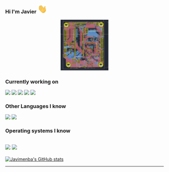 ### Hi I'm Javier  <img src="https://github.com/javimenba/javimenba/blob/fca886f478f54ef48c1d76e1ad47b57ba8b4c3a9/Hi.gif" width="30px">
<p align="center">
  <img src="https://github.com/javimenba/javimenba/blob/f9460dce7a0b6e481692b0bcdafa0f6bcf69cabc/214791803_515375759745263_4397439575963977968_n.png" width="30%" title="Intro Card" alt="Intro Card">
</p>

###  Currently working on

<a src="https://www.javascript.com/"><img src="https://img.icons8.com/color/48/000000/javascript.png"/></a>
<a src="https://visualstudio.microsoft.com/"><img src="https://img.icons8.com/color/48/000000/visual-studio.png"/></a>
<a src="https://github.com/"><img src="https://img.icons8.com/color/48/000000/github--v1.png"/></a>
<a src="https://www.w3schools.com/css/"><img src="https://img.icons8.com/color/48/000000/css3.png"/></a>
<a src="https://www.w3schools.com/html/"><img src="https://img.icons8.com/color/48/000000/html-5.png"/></a>

### Other Languages I know
<a src="https://www.python.org/"><img src="https://img.icons8.com/color/48/000000/python--v2.png"/></a>
<img src="https://img.icons8.com/color/48/000000/c-plus-plus-logo.png"/>

### Operating systems I know
<img src="https://img.icons8.com/color/48/000000/linux--v2.png"/> <img src="https://img.icons8.com/fluent/48/000000/windows-10.png"/>
---

[![Javimenba's GitHub stats](https://github-readme-stats.vercel.app/api?username=javimenba)](https://github.com/anuraghazra/github-readme-stats)


---
